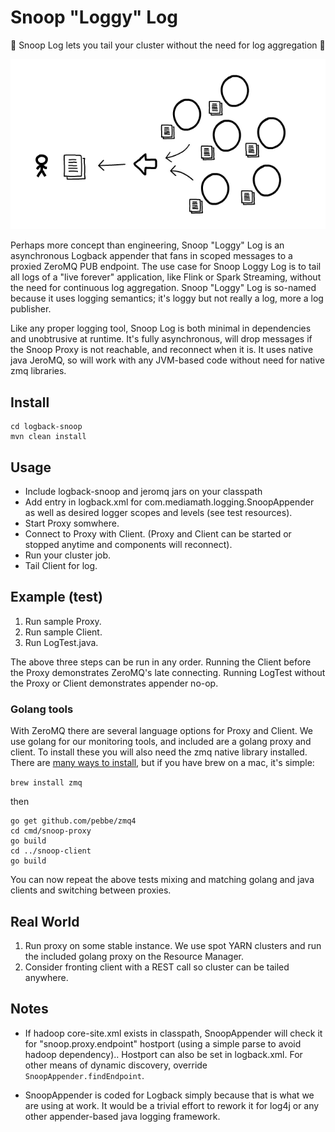# Snoop "Loggy" Log

👀 Snoop Log lets you tail your cluster without the need for log aggregation 👀

![log message flow](./ClusterTail.png)

Perhaps more concept than engineering, Snoop "Loggy" Log is an asynchronous Logback appender that fans in scoped messages to a proxied ZeroMQ PUB endpoint. The use case for Snoop Loggy Log is to tail all logs of a "live forever" application, like Flink or Spark Streaming, without the need for continuous log aggregation. Snoop "Loggy" Log is so-named because it uses logging semantics; it's loggy but not really a log, more a log publisher. 
 
Like any proper logging tool, Snoop Log is both minimal in dependencies and unobtrusive at runtime. It's fully asynchronous, will drop messages if the Snoop Proxy is not reachable, and reconnect when it is. It uses native java JeroMQ, so will work with any JVM-based code without need for native zmq libraries.

## Install 
```
cd logback-snoop 
mvn clean install
```
## Usage
* Include logback-snoop and jeromq jars on your classpath
* Add entry in logback.xml for com.mediamath.logging.SnoopAppender as well as desired logger scopes and levels (see test resources).
* Start Proxy somwhere. 
* Connect to Proxy with Client. (Proxy and Client can be started or stopped anytime and components will reconnect).
* Run your cluster job.
* Tail Client for log.

## Example (test)

1. Run sample Proxy.
2. Run sample Client.
3. Run LogTest.java.

The above three steps can be run in any order. Running the Client before the Proxy demonstrates ZeroMQ's late connecting. Running LogTest without the Proxy or Client demonstrates appender no-op. 

### Golang tools

With ZeroMQ there are several language options for Proxy and Client. We use golang for our monitoring tools, and included are a golang proxy and client. To install these you will also need the zmq native library installed. There are [many ways to install](http://zeromq.org/intro:get-the-software), but if you have brew on a mac, it's simple:

`brew install zmq`

then

```
go get github.com/pebbe/zmq4
cd cmd/snoop-proxy
go build
cd ../snoop-client
go build
```

You can now repeat the above tests mixing and matching golang and java clients and switching between proxies.

## Real World

1. Run proxy on some stable instance. We use spot YARN clusters and run the included golang proxy on the Resource Manager. 
2. Consider fronting client with a REST call so cluster can be tailed anywhere.

## Notes
* If hadoop core-site.xml exists in classpath, SnoopAppender will check it for "snoop.proxy.endpoint" hostport (using a simple parse to avoid hadoop dependency).. Hostport can also be set in logback.xml. For other means of dynamic discovery, override `SnoopAppender.findEndpoint`.

* SnoopAppender is coded for Logback simply because that is what we are using at work. It would be a trivial effort to rework it for log4j or any other appender-based java logging framework.
